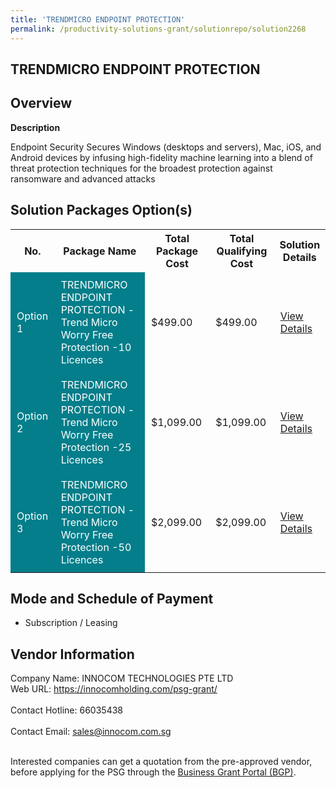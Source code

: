 ```yaml
---
title: 'TRENDMICRO ENDPOINT PROTECTION'
permalink: /productivity-solutions-grant/solutionrepo/solution2268
---
```


## TRENDMICRO ENDPOINT PROTECTION

## Overview

**Description**

Endpoint Security
Secures Windows (desktops and servers), Mac, iOS, and Android devices by infusing high-fidelity machine learning into a blend of threat protection techniques for the broadest protection against ransomware and advanced attacks

## Solution Packages Option(s)

<table>
<tr>
<th><b>No.</b></th>
<th><b>Package Name</b></th>
<th><b>Total Package Cost</b></th>
<th><b>Total Qualifying Cost</b></th>
<th><b>Solution Details</b></th>
</tr>
<tr>
<td style='padding: 10px; background-color: #037E8A; color: #FFFFFF;'>Option 1</td>
<td style='padding: 10px; background-color: #037E8A; color: #FFFFFF;'>TRENDMICRO ENDPOINT PROTECTION - Trend Micro Worry Free Protection -10 Licences</td>
<td style='padding: 10px;'>$499.00</td>
<td style='padding: 10px;'>$499.00</td>
<td style='padding: 10px;'><a href='https://www.gobusiness.gov.sg/images/psg/InnocomTrendmicro20200707_Desensitised_Annex_3_Part_1.pdf' target='_blank'>View Details</a></td>
</tr>
<tr>
<td style='padding: 10px; background-color: #037E8A; color: #FFFFFF;'>Option 2</td>
<td style='padding: 10px; background-color: #037E8A; color: #FFFFFF;'>TRENDMICRO ENDPOINT PROTECTION - Trend Micro Worry Free Protection -25 Licences</td>
<td style='padding: 10px;'>$1,099.00</td>
<td style='padding: 10px;'>$1,099.00</td>
<td style='padding: 10px;'><a href='https://www.gobusiness.gov.sg/images/psg/InnocomTrendmicro20200707_Desensitised_Annex_3_Part_2.pdf' target='_blank'>View Details</a></td>
</tr>
<tr>
<td style='padding: 10px; background-color: #037E8A; color: #FFFFFF;'>Option 3</td>
<td style='padding: 10px; background-color: #037E8A; color: #FFFFFF;'>TRENDMICRO ENDPOINT PROTECTION - Trend Micro Worry Free Protection -50 Licences</td>
<td style='padding: 10px;'>$2,099.00</td>
<td style='padding: 10px;'>$2,099.00</td>
<td style='padding: 10px;'><a href='https://www.gobusiness.gov.sg/images/psg/InnocomTrendmicro20200707_Desensitised_Annex_3_Part_3.pdf' target='_blank'>View Details</a></td>
</tr>
</table>

## Mode and Schedule of Payment

 - Subscription / Leasing

## Vendor Information

 Company Name: INNOCOM TECHNOLOGIES PTE LTD <br>Web URL: https://innocomholding.com/psg-grant/ <br><br>Contact Hotline: 66035438 <br><br>Contact Email: sales@innocom.com.sg <br><br>

Interested companies can get a quotation from the pre-approved vendor, before applying for the PSG through the <a href='https://www.businessgrants.gov.sg/' target='_blank' rel='noopener'>Business Grant Portal (BGP)</a>.

<script src="/jquery/resize-tables.js"></script>
